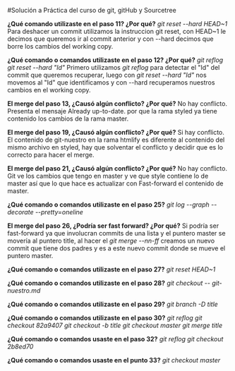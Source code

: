 #Solución a Práctica del curso de git, gitHub y Sourcetree

**¿Qué comando utilizaste en el paso 11? ¿Por qué?**
*git reset --hard HEAD~1*
Para deshacer un commit utilizamos la instruccion git reset, con HEAD~1 le decimos que queremos ir al commit anterior y con --hard decimos que borre los cambios 
del working copy.

**¿Qué comando o comandos utilizaste en el paso 12? ¿Por qué?**
*git reflog*
*git reset --hard "Id"*
Primero utilizamos *git reflog* para detectar el "Id" del commit que queremos recuperar, luego con *git reset --hard "Id"* nos movemos al "Id" que identificamos y 
con --hard recuperamos nuestros cambios en el working copy.

**El merge del paso 13, ¿Causó algún conflicto? ¿Por qué?**
No hay conflicto. Presenta el mensaje Already up-to-date. por que la rama styled ya tiene contenido los cambios de la rama master.

**El merge del paso 19, ¿Causó algún conflicto? ¿Por qué?**
Si hay conflicto. El contenido de git-nuestro en la rama htmlify es diferente al contenido del mismo archivo en styled, hay que solventar el conflicto y decidir que es lo 
correcto para hacer el merge.

**El merge del paso 21, ¿Causó algún conflicto? ¿Por qué?**
No hay conflicto. Git ve los cambios que tengo en master y ve que style contiene lo de master así que lo que hace es actualizar con Fast-forward el contenido de master.

**¿Qué comando o comandos utilizaste en el paso 25?**
*git log --graph --decorate --pretty=oneline*

**El merge del paso 26, ¿Podría ser fast forward? ¿Por qué?**
Si podría ser fast-forward ya que involucran commits de una lista y el puntero master se movería al puntero title, al hacer el *git merge --nn-ff* creamos un nuevo commit que tiene
dos padres y es a este nuevo commit donde se mueve el puntero master.

**¿Qué comando o comandos utilizaste en el paso 27?**
*git reset HEAD~1*

**¿Qué comando o comandos utilizaste en el paso 28?**
*git checkout -- git-nuestro.md*

**¿Qué comando o comandos utilizaste en el paso 29?**
*git branch -D title*

**¿Qué comando o comandos utilizaste en el paso 30?**
*git reflog*
*git checkout 82a9407*
*git checkout -b title*
*git checkout master*
*git merge title*

**¿Qué comando o comandos usaste en el paso 32?**
*git reflog*
*git checkout 2b8ed70*

**¿Qué comando o comandos usaste en el punto 33?**
*git checkout master*
